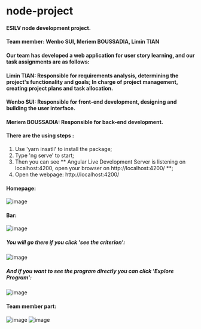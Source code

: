 # node-project
#### ESILV node development project.
#### Team member: Wenbo SUI, Meriem BOUSSADIA, Limin TIAN

#### Our team has developed a web application for user story learning, and our task assignments are as follows:
#### Limin TIAN: Responsible for requirements analysis, determining the project's functionality and goals; In charge of project management, creating project plans and task allocation.
#### Wenbo SUI: Responsible for front-end development, designing and building the user interface.
#### Meriem BOUSSADIA: Responsible for back-end development.

#### There are the using steps :
1. Use 'yarn insatll' to install the package;
2. Type 'ng serve' to start;
3. Then you can see ** Angular Live Development Server is listening on localhost:4200, open your browser on http://localhost:4200/ **;
4. Open the webpage: http://localhost:4200/

#### Homepage:
![image](https://github.com/azddzasw/web-learning-app/assets/109863412/ef7896c0-7e76-4b21-b25a-ab92b5cda141)

#### Bar:
![image](https://github.com/azddzasw/web-learning-app/assets/109863412/ebcb80af-922d-4801-99eb-db395c89b10f)

##### You will go there if you click 'see the criterion':
![image](https://github.com/azddzasw/web-learning-app/assets/109863412/01fe3e1c-2c7c-4882-9ed1-7d9cfec3892c)

##### And if you want to see the program directly you can click 'Explore Program':
![image](https://github.com/azddzasw/web-learning-app/assets/109863412/c9d65f35-aac2-4a95-9888-9170f82fe32a)

#### Team member part:
![image](https://github.com/azddzasw/web-learning-app/assets/109863412/e7cc4ac5-7861-47fd-a285-d7691df7caf5)
![image](https://github.com/azddzasw/web-learning-app/assets/109863412/ec6f3001-7f21-46bb-b089-3bdfe33883ef)




